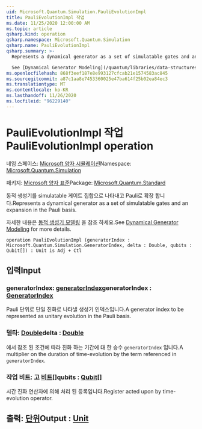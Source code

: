 ```yaml
---
uid: Microsoft.Quantum.Simulation.PauliEvolutionImpl
title: PauliEvolutionImpl 작업
ms.date: 11/25/2020 12:00:00 AM
ms.topic: article
qsharp.kind: operation
qsharp.namespace: Microsoft.Quantum.Simulation
qsharp.name: PauliEvolutionImpl
qsharp.summary: >-
  Represents a dynamical generator as a set of simulatable gates and an expansion in the Pauli basis.

  See [Dynamical Generator Modeling](/quantum/libraries/data-structures#dynamical-generator-modeling) for more details.
ms.openlocfilehash: 868f3eef187e8e993127cfcab21e1574583ac845
ms.sourcegitcommit: a87c1aa8e7453360025e47ba614f25b02ea84ec3
ms.translationtype: MT
ms.contentlocale: ko-KR
ms.lasthandoff: 11/26/2020
ms.locfileid: "96229140"
---
```

# <a name="paulievolutionimpl-operation"></a><span data-ttu-id="a4a47-102">PauliEvolutionImpl 작업</span><span class="sxs-lookup"><span data-stu-id="a4a47-102">PauliEvolutionImpl operation</span></span>

<span data-ttu-id="a4a47-103">네임 스페이스: [Microsoft 양자 시뮬레이션](xref:Microsoft.Quantum.Simulation)</span><span class="sxs-lookup"><span data-stu-id="a4a47-103">Namespace: [Microsoft.Quantum.Simulation](xref:Microsoft.Quantum.Simulation)</span></span>

<span data-ttu-id="a4a47-104">패키지: [Microsoft 양자 표준](https://nuget.org/packages/Microsoft.Quantum.Standard)</span><span class="sxs-lookup"><span data-stu-id="a4a47-104">Package: [Microsoft.Quantum.Standard](https://nuget.org/packages/Microsoft.Quantum.Standard)</span></span>


<span data-ttu-id="a4a47-105">동적 생성기를 simulatable 게이트 집합으로 나타내고 Pauli로 확장 합니다.</span><span class="sxs-lookup"><span data-stu-id="a4a47-105">Represents a dynamical generator as a set of simulatable gates and an expansion in the Pauli basis.</span></span>

<span data-ttu-id="a4a47-106">자세한 내용은 [동적 생성기 모델링](/quantum/libraries/data-structures#dynamical-generator-modeling) 을 참조 하세요.</span><span class="sxs-lookup"><span data-stu-id="a4a47-106">See [Dynamical Generator Modeling](/quantum/libraries/data-structures#dynamical-generator-modeling) for more details.</span></span>

```qsharp
operation PauliEvolutionImpl (generatorIndex : Microsoft.Quantum.Simulation.GeneratorIndex, delta : Double, qubits : Qubit[]) : Unit is Adj + Ctl
```


## <a name="input"></a><span data-ttu-id="a4a47-107">입력</span><span class="sxs-lookup"><span data-stu-id="a4a47-107">Input</span></span>

### <a name="generatorindex--generatorindex"></a><span data-ttu-id="a4a47-108">generatorIndex: [generatorIndex](xref:Microsoft.Quantum.Simulation.GeneratorIndex)</span><span class="sxs-lookup"><span data-stu-id="a4a47-108">generatorIndex : [GeneratorIndex](xref:Microsoft.Quantum.Simulation.GeneratorIndex)</span></span>

<span data-ttu-id="a4a47-109">Pauli 단위로 단일 진화로 나타낼 생성기 인덱스입니다.</span><span class="sxs-lookup"><span data-stu-id="a4a47-109">A generator index to be represented as unitary evolution in the Pauli basis.</span></span>


### <a name="delta--double"></a><span data-ttu-id="a4a47-110">델타: [Double](xref:microsoft.quantum.lang-ref.double)</span><span class="sxs-lookup"><span data-stu-id="a4a47-110">delta : [Double](xref:microsoft.quantum.lang-ref.double)</span></span>

<span data-ttu-id="a4a47-111">에서 참조 된 조건에 따라 진화 하는 기간에 대 한 승수 `generatorIndex` 입니다.</span><span class="sxs-lookup"><span data-stu-id="a4a47-111">A multiplier on the duration of time-evolution by the term referenced in `generatorIndex`.</span></span>


### <a name="qubits--qubit"></a><span data-ttu-id="a4a47-112">작업 비트: 고 [비트](xref:microsoft.quantum.lang-ref.qubit)[]</span><span class="sxs-lookup"><span data-stu-id="a4a47-112">qubits : [Qubit](xref:microsoft.quantum.lang-ref.qubit)[]</span></span>

<span data-ttu-id="a4a47-113">시간 진화 연산자에 의해 처리 된 등록입니다.</span><span class="sxs-lookup"><span data-stu-id="a4a47-113">Register acted upon by time-evolution operator.</span></span>



## <a name="output--unit"></a><span data-ttu-id="a4a47-114">출력: [단위](xref:microsoft.quantum.lang-ref.unit)</span><span class="sxs-lookup"><span data-stu-id="a4a47-114">Output : [Unit](xref:microsoft.quantum.lang-ref.unit)</span></span>

